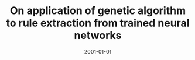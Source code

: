 ---
# Documentation: https://wowchemy.com/docs/managing-content/

title: On application of genetic algorithm to rule extraction from trained neural
  networks
subtitle: ''
summary: ''
authors:
- markowska-kaczmar
tags: []
categories: []
date: '2001-01-01'
lastmod: 2022-10-07T04:56:35Z
featured: false
draft: false

# Featured image
# To use, add an image named `featured.jpg/png` to your page's folder.
# Focal points: Smart, Center, TopLeft, Top, TopRight, Left, Right, BottomLeft, Bottom, BottomRight.
image:
  caption: ''
  focal_point: ''
  preview_only: false

# Projects (optional).
#   Associate this post with one or more of your projects.
#   Simply enter your project's folder or file name without extension.
#   E.g. `projects = ["internal-project"]` references `content/project/deep-learning/index.md`.
#   Otherwise, set `projects = []`.
projects: []
publishDate: '2022-10-07T04:56:34.258494Z'
publication_types:
- '1'
abstract: ''
publication: '*7th International Conference on Soft Computing. Evolutionary computation,
  genetic programming, fuzzy logic, rough sets, neural networks, fractals, Bayesian
  methods. Mendel 2001, Brno, Czech Republic, June 6-8, 2001.*'
---